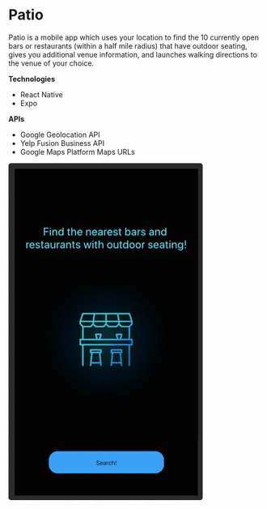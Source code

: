 # Patio

Patio is a mobile app which uses your location to find the 10 currently open bars or restaurants (within a half mile radius) that have outdoor seating, gives you additional venue information, and launches walking directions to the venue of your choice.


**Technologies**
* React Native
* Expo

**APIs**
* Google Geolocation API
* Yelp Fusion Business API
* Google Maps Platform Maps URLs

![Patio Demo](PatioDemo.gif)
